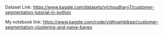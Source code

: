 Dataset Link: https://www.kaggle.com/datasets/vjchoudhary7/customer-segmentation-tutorial-in-python

My notebook link: https://www.kaggle.com/code/vidhyambikasr/customer-segmentation-clustering-and-naive-bayes
